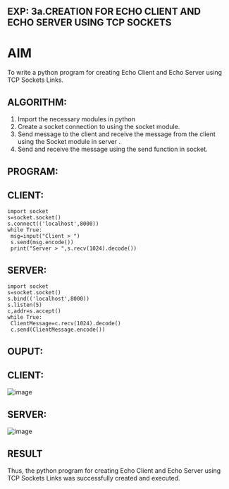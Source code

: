 ## EXP: 3a.CREATION FOR ECHO CLIENT AND ECHO SERVER USING TCP SOCKETS
# AIM
To write a python program for creating Echo Client and Echo Server using TCP
Sockets Links.
## ALGORITHM:
1. Import the necessary modules in python
2. Create a socket connection to using the socket module.
3. Send message to the client and receive the message from the client using the Socket module in
 server .
4. Send and receive the message using the send function in socket.
## PROGRAM:
## CLIENT:
```
import socket
s=socket.socket()
s.connect(('localhost',8000))
while True:
 msg=input("Client > ")
 s.send(msg.encode())
 print("Server > ",s.recv(1024).decode())
```
## SERVER:
```
import socket
s=socket.socket()
s.bind(('localhost',8000))
s.listen(5)
c,addr=s.accept()
while True:
 ClientMessage=c.recv(1024).decode()
 c.send(ClientMessage.encode())
```
## OUPUT:
## CLIENT:
![image](https://github.com/thenmozhi05/3a.Sockets_Creation_for_Echo_Client_and_Echo_Server/assets/140684207/8879a07c-d07d-4a55-919e-df8b3941588e)

## SERVER:
![image](https://github.com/thenmozhi05/3a.Sockets_Creation_for_Echo_Client_and_Echo_Server/assets/140684207/094b1ec0-79ed-429c-b9cd-e7344c965894)

## RESULT
Thus, the python program for creating Echo Client and Echo Server using TCP Sockets Links was successfully created and executed.
